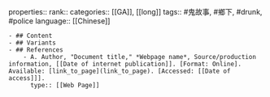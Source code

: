properties::
rank::
categories:: [[GA]], [[long]] 
tags:: #鬼故事, #鄉下, #drunk, #police 
language:: [[Chinese]]

	- ## Content
	- ## Variants
	- ## References
		- A. Author, "Document title," *Webpage name*, Source/production information, [[Date of internet publication]]. [Format: Online]. Available: [link_to_page](link_to_page). [Accessed: [[Date of access]]].
		  type:: [[Web Page]]